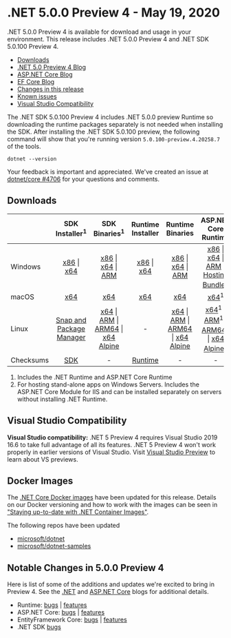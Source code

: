 # .NET 5.0.0 Preview 4 - May 19, 2020

.NET 5.0.0 Preview 4 is available for download and usage in your environment. This release includes .NET 5.0.0 Preview 4 and .NET SDK 5.0.100 Preview 4.

* [Downloads](https://dotnet.microsoft.com/download/dotnet/5.0)
* [.NET 5.0 Preview 4 Blog][dotnet-blog]
* [ASP.NET Core Blog][aspnet-blog]
* [EF Core Blog][ef-blog]
* [Changes in this release](#notable-changes-in-500-preview-4)
* [Known issues](../5.0-known-issues.md)
* [Visual Studio Compatibility](#visual-studio-compatibility)

The .NET SDK 5.0.100 Preview 4 includes .NET 5.0.0 preview Runtime so downloading the runtime packages separately is not needed when installing the SDK. After installing the .NET SDK 5.0.100 preview, the following command will show that you're running version `5.0.100-preview.4.20258.7` of the tools.

`dotnet --version`

Your feedback is important and appreciated. We've created an issue at [dotnet/core #4706](https://github.com/dotnet/core/issues/4706) for your questions and comments.

## Downloads

|           | SDK Installer<sup>1</sup>                        | SDK Binaries<sup>1</sup>                 | Runtime Installer                                        | Runtime Binaries                                 | ASP.NET Core Runtime           |
| --------- | :------------------------------------------:     | :----------------------:                 | :---------------------------:                            | :-------------------------:                      | :-----------------:            |
| Windows   | [x86][dotnet-sdk-win-x86.exe] \| [x64][dotnet-sdk-win-x64.exe] | [x86][dotnet-sdk-win-x86.zip] \| [x64][dotnet-sdk-win-x64.zip] \| [ARM][dotnet-sdk-win-arm.zip] | [x86][dotnet-runtime-win-x86.exe] \| [x64][dotnet-runtime-win-x64.exe] | [x86][dotnet-runtime-win-x86.zip] \| [x64][dotnet-runtime-win-x64.zip] \| [ARM][dotnet-runtime-win-arm.zip]  | [x86][aspnetcore-runtime-win-x86.exe] \| [x64][aspnetcore-runtime-win-x64.exe] \| [ARM][aspnetcore-runtime-win-arm.zip] \|<br> [Hosting Bundle][dotnet-hosting-win.exe]<sup>2</sup> |
| macOS     | [x64][dotnet-sdk-osx-x64.pkg]  | [x64][dotnet-sdk-osx-x64.tar.gz]     | [x64][dotnet-runtime-osx-x64.pkg] | [x64][dotnet-runtime-osx-x64.tar.gz] | [x64][aspnetcore-runtime-osx-x64.tar.gz]<sup>1</sup>
| Linux     | [Snap and Package Manager](5.0.0-preview.4-install-instructions.md)  | [x64][dotnet-sdk-linux-x64.tar.gz] \| [ARM][dotnet-sdk-linux-arm.tar.gz] \| [ARM64][dotnet-sdk-linux-arm64.tar.gz] \| [x64 Alpine][dotnet-sdk-linux-musl-x64.tar.gz] | - | [x64][dotnet-runtime-linux-x64.tar.gz] \| [ARM][dotnet-runtime-linux-arm.tar.gz] \| [ARM64][dotnet-runtime-linux-arm64.tar.gz] \| [x64 Alpine][dotnet-runtime-linux-musl-x64.tar.gz] | [x64][aspnetcore-runtime-linux-x64.tar.gz]<sup>1</sup>  \| [ARM][aspnetcore-runtime-linux-arm.tar.gz]<sup>1</sup> \| [ARM64][aspnetcore-runtime-linux-arm64.tar.gz]<sup>1</sup> \| [x64 Alpine][aspnetcore-runtime-linux-musl-x64.tar.gz]<sup>1</sup> |
| Checksums | [SDK][checksums-sdk]                             | -                                        | [Runtime][checksums-runtime]                             | - | - |

1. Includes the .NET Runtime and ASP.NET Core Runtime
2. For hosting stand-alone apps on Windows Servers. Includes the ASP.NET Core Module for IIS and can be installed separately on servers without installing .NET Runtime.

## Visual Studio Compatibility

**Visual Studio compatibility:** .NET 5 Preview 4 requires Visual Studio 2019 16.6 to take full advantage of all its features. .NET 5 Preview 4 won't work properly in earlier versions of Visual Studio. Visit [Visual Studio Preview](https://visualstudio.microsoft.com/vs/preview/) to learn about VS previews.

## Docker Images

The [.NET Core Docker images](https://hub.docker.com/r/microsoft/dotnet/) have been updated for this release. Details on our Docker versioning and how to work with the images can be seen in ["Staying up-to-date with .NET Container Images"](https://blogs.msdn.microsoft.com/dotnet/2018/06/18/staying-up-to-date-with-net-container-images/).

The following repos have been updated

* [microsoft/dotnet](https://hub.docker.com/r/microsoft/dotnet)
* [microsoft/dotnet-samples](https://hub.docker.com/r/microsoft/dotnet-samples)

## Notable Changes in 5.0.0 Preview 4

Here is list of some of the additions and updates we're excited to bring in Preview 4. See the [.NET][dotnet-blog] and [ASP.NET Core][aspnet-blog] blogs for additional details.

* Runtime: [bugs][runtime_bugs] | [features][runtime_features]
* ASP.NET Core: [bugs][aspnet_bugs] | [features][aspnet_features]
* EntityFramework Core: [bugs][ef_bugs] | [features][ef_features]
* .NET SDK [bugs][sdk_bugs]

[blob-runtime]: https://dotnetcli.blob.core.windows.net/dotnet/Runtime/
[blob-sdk]: https://dotnetcli.blob.core.windows.net/dotnet/Sdk/
[release-notes]: https://github.com/dotnet/core/blob/main/release-notes/5.0/preview/5.0.0-preview.4.md

[checksums-runtime]: https://dotnetcli.blob.core.windows.net/dotnet/checksums/5.0.0-preview.4-sha.txt
[checksums-sdk]: https://dotnetcli.blob.core.windows.net/dotnet/checksums/5.0.0-preview.4-sha.txt

[linux-install]: https://docs.microsoft.com/dotnet/core/install/linux
[linux-setup]: https://github.com/dotnet/core/blob/main/Documentation/linux-setup.md

[dotnet-blog]: https://devblogs.microsoft.com/dotnet/announcing-net-5-preview-4-and-our-journey-to-one-net/
[aspnet-blog]: https://devblogs.microsoft.com/aspnet/asp-net-core-updates-in-net-5-preview-4/
[ef-blog]: https://devblogs.microsoft.com/dotnet/announcing-entity-framework-core-5-0-preview-4/
[ef_bugs]: https://github.com/dotnet/efcore/issues?q=is%3Aissue+milestone%3A5.0.0-preview4+is%3Aclosed+label%3Atype-bug+is%3Aclosed
[ef_features]: https://github.com/dotnet/efcore/issues?q=is%3Aissue+milestone%3A5.0.0-preview4+is%3Aclosed+label%3Atype-enhancement+is%3Aclosed

[aspnet_bugs]: https://github.com/aspnet/AspNetCore/issues?q=is%3Aissue+milestone%3A5.0.0-preview4+label%3ADone+label%3Abug+is%3Aclosed
[aspnet_features]: https://github.com/aspnet/AspNetCore/issues?q=is%3Aissue+milestone%3A5.0.0-preview4+label%3ADone+label%3Aenhancement+is%3Aclosed
[runtime_bugs]: https://github.com/dotnet/runtime/issues?utf8=%E2%9C%93&q=is%3Aissue+milestone%3A5.0+label%3Abug+is%3Aclosed
[runtime_features]: https://github.com/dotnet/runtime/issues?q=is%3Aissue+milestone%3A5.0+label%3Aenhancement+is%3Aclosed

[sdk_bugs]: https://github.com/dotnet/sdk/issues?q=is%3Aissue+is%3Aclosed+milestone%3A5.0.1xx+is%3Aclosed



[//]: # ( Runtime 5.0.0-preview.4.20251.6)
[dotnet-runtime-linux-arm.tar.gz]: https://download.visualstudio.microsoft.com/download/pr/fecfc81f-44c7-41f0-a158-894ca434876c/28cba3884db133373305a03a48f01eeb/dotnet-runtime-5.0.0-preview.4.20251.6-linux-arm.tar.gz
[dotnet-runtime-linux-arm64.tar.gz]: https://download.visualstudio.microsoft.com/download/pr/d122c932-67f1-4358-9bdb-64cce009ee27/0a46b82fcb16e952491385149896ccda/dotnet-runtime-5.0.0-preview.4.20251.6-linux-arm64.tar.gz
[dotnet-runtime-linux-musl-arm64.tar.gz]: https://download.visualstudio.microsoft.com/download/pr/88c44f96-64fc-47d5-9ff4-58a9cb391887/0f9439c08d08d4e55dd8bb33d7a88c55/dotnet-runtime-5.0.0-preview.4.20251.6-linux-musl-arm64.tar.gz
[dotnet-runtime-linux-musl-x64.tar.gz]: https://download.visualstudio.microsoft.com/download/pr/5da9bee6-e4cc-40a9-9d00-b7b768912a6b/8ca8d545d1e702a984b1f92b44351f05/dotnet-runtime-5.0.0-preview.4.20251.6-linux-musl-x64.tar.gz
[dotnet-runtime-linux-x64.tar.gz]: https://download.visualstudio.microsoft.com/download/pr/8be8a5dc-f552-4a64-a55e-d112ab2b0083/7eb1023a4c6937968c5bbfbb05784bb5/dotnet-runtime-5.0.0-preview.4.20251.6-linux-x64.tar.gz
[dotnet-runtime-osx-x64.pkg]: https://download.visualstudio.microsoft.com/download/pr/25a7898d-1bb3-4472-bae9-ed24c8b4124a/dedf9dbb6d310ac5a9616d7b67fc77d0/dotnet-runtime-5.0.0-preview.4.20251.6-osx-x64.pkg
[dotnet-runtime-osx-x64.tar.gz]: https://download.visualstudio.microsoft.com/download/pr/c522d0fd-ab05-4b4c-9c06-2974973a7796/f202496a9c3b2e160c4b46944f90fb39/dotnet-runtime-5.0.0-preview.4.20251.6-osx-x64.tar.gz
[dotnet-runtime-win-arm.zip]: https://download.visualstudio.microsoft.com/download/pr/78838732-9280-48a6-9af4-b8122fec9dc5/23c65e624d3cb1923b8d4cde9efd909d/dotnet-runtime-5.0.0-preview.4.20251.6-win-arm.zip
[dotnet-runtime-win-arm64.zip]: https://download.visualstudio.microsoft.com/download/pr/5357cbc2-260c-486b-813b-08718fdcead4/cf3f79f8f5ac8b4b70d87b17e5917b62/dotnet-runtime-5.0.0-preview.4.20251.6-win-arm64.zip
[dotnet-runtime-win-x64.exe]: https://download.visualstudio.microsoft.com/download/pr/9a9e23ff-e724-4a85-be65-f3e99ebc6ead/24eb14ba173f807b12e3144dbb519931/dotnet-runtime-5.0.0-preview.4.20251.6-win-x64.exe
[dotnet-runtime-win-x64.zip]: https://download.visualstudio.microsoft.com/download/pr/00e54b94-7eb4-44b6-84bf-405e8fc63fa2/4f0ee4bd09cad478c12e0ec418dc9f30/dotnet-runtime-5.0.0-preview.4.20251.6-win-x64.zip
[dotnet-runtime-win-x86.exe]: https://download.visualstudio.microsoft.com/download/pr/702a4f3d-3dd6-4a56-94e8-54559f981535/1b79a497066c5c539c5876dc48a280a4/dotnet-runtime-5.0.0-preview.4.20251.6-win-x86.exe
[dotnet-runtime-win-x86.zip]: https://download.visualstudio.microsoft.com/download/pr/f2a5e1f9-34c9-497a-8606-1bbf12d54ab3/5b520a8b1def8271a89d2215bf643692/dotnet-runtime-5.0.0-preview.4.20251.6-win-x86.zip

[//]: # ( WindowsDesktop 5.0.0-preview.4.20251.1)
[windowsdesktop-runtime-win-x64.exe]: https://download.visualstudio.microsoft.com/download/pr/ebbde6b8-a9a7-4cf2-ae76-b2c787948382/7a32a40e86e714ac3cab6c777b6b6bfa/windowsdesktop-runtime-5.0.0-preview.4.20251.1-win-x64.exe
[windowsdesktop-runtime-win-x86.exe]: https://download.visualstudio.microsoft.com/download/pr/62345c12-033d-4103-ae89-df63514bbee8/b2a4bd7488c12b028fab7e1afadd8ae6/windowsdesktop-runtime-5.0.0-preview.4.20251.1-win-x86.exe

[//]: # ( ASP 5.0.0-preview.4.20257.10)
[aspnetcore-runtime-linux-arm.tar.gz]: https://download.visualstudio.microsoft.com/download/pr/44b81693-0122-4498-8a28-d983173862f6/b453ffd36c5410c581b7f6611d87f1a8/aspnetcore-runtime-5.0.0-preview.4.20257.10-linux-arm.tar.gz
[aspnetcore-runtime-linux-arm64.tar.gz]: https://download.visualstudio.microsoft.com/download/pr/a64a611d-ed13-40e1-a8cc-f7daa3658c0c/58dd8187655361a6f05a798c25321c40/aspnetcore-runtime-5.0.0-preview.4.20257.10-linux-arm64.tar.gz
[aspnetcore-runtime-linux-musl-arm64.tar.gz]: https://download.visualstudio.microsoft.com/download/pr/a753d870-1c08-4896-ae66-eae3566f8e8d/cfc75453b94397533b0089bc6e63e7f5/aspnetcore-runtime-5.0.0-preview.4.20257.10-linux-musl-arm64.tar.gz
[aspnetcore-runtime-linux-musl-x64.tar.gz]: https://download.visualstudio.microsoft.com/download/pr/05d52928-7267-44d6-8f9e-f406a0cd76b5/a90fff112297ead1a6801d30945adbab/aspnetcore-runtime-5.0.0-preview.4.20257.10-linux-musl-x64.tar.gz
[aspnetcore-runtime-linux-x64.tar.gz]: https://download.visualstudio.microsoft.com/download/pr/43b35634-52d0-4c7b-a87a-a709397e88cc/ba7e419c0adba58aa249e818e5c9dc90/aspnetcore-runtime-5.0.0-preview.4.20257.10-linux-x64.tar.gz
[aspnetcore-runtime-osx-x64.tar.gz]: https://download.visualstudio.microsoft.com/download/pr/d5e0ebfc-70f0-433e-bd24-e5041b7f1ef6/6ccedc8a001967cd643bc79013357f57/aspnetcore-runtime-5.0.0-preview.4.20257.10-osx-x64.tar.gz
[aspnetcore-runtime-win-arm.zip]: https://download.visualstudio.microsoft.com/download/pr/8e5a61bb-2876-4d35-8bda-62b92f9911b1/973720aa0044af2d4507df3ad37e6b60/aspnetcore-runtime-5.0.0-preview.4.20257.10-win-arm.zip
[aspnetcore-runtime-win-arm64.zip]: https://download.visualstudio.microsoft.com/download/pr/4264fdc0-8a7c-4106-9755-8d37d80f502c/63d504db620cd095d69d0b05231766f3/aspnetcore-runtime-5.0.0-preview.4.20257.10-win-arm64.zip
[aspnetcore-runtime-win-x64.exe]: https://download.visualstudio.microsoft.com/download/pr/b471f996-cc2c-4d21-8a9e-d2d308c964d6/80e04c11d6c26ca9e06763e93686b8a8/aspnetcore-runtime-5.0.0-preview.4.20257.10-win-x64.exe
[aspnetcore-runtime-win-x64.zip]: https://download.visualstudio.microsoft.com/download/pr/d0dee1e2-650f-49f9-9c11-05711913eff4/639c43205bd858f8ef297d8cda6e9b42/aspnetcore-runtime-5.0.0-preview.4.20257.10-win-x64.zip
[aspnetcore-runtime-win-x86.exe]: https://download.visualstudio.microsoft.com/download/pr/2f677755-3ed1-4545-9a39-5bd3207c0e48/c8f1212b509b4e83944a03bcfa23d15d/aspnetcore-runtime-5.0.0-preview.4.20257.10-win-x86.exe
[aspnetcore-runtime-win-x86.zip]: https://download.visualstudio.microsoft.com/download/pr/a3cfd250-c211-481d-9871-df7b9dfa769a/d09ce5d0295d467f368d8b6b0e2474a5/aspnetcore-runtime-5.0.0-preview.4.20257.10-win-x86.zip
[dotnet-hosting-win.exe]: https://download.visualstudio.microsoft.com/download/pr/55d3864f-c0d9-4a7e-91c4-1e5cba1735c1/4a5ec8eb28c680c8faf22fe25fb77e06/dotnet-hosting-5.0.0-preview.4.20257.10-win.exe

[//]: # ( SDK 5.0.100-preview.4.20258.7 )
[dotnet-sdk-linux-arm.tar.gz]: https://download.visualstudio.microsoft.com/download/pr/76bea762-22d3-4ce8-a3cf-64276d4b9aca/74a7bed0b9e67a11cf025115c52506ca/dotnet-sdk-5.0.100-preview.4.20258.7-linux-arm.tar.gz
[dotnet-sdk-linux-arm64.tar.gz]: https://download.visualstudio.microsoft.com/download/pr/adb3ed49-26af-40a2-8df3-1460b178e55e/01187433dc24decf562d90d4bb2ce058/dotnet-sdk-5.0.100-preview.4.20258.7-linux-arm64.tar.gz
[dotnet-sdk-linux-musl-x64.tar.gz]: https://download.visualstudio.microsoft.com/download/pr/02c5780b-df7c-4b37-a936-10d5d91259f1/7222fd36139fc536e795f7341fb0700b/dotnet-sdk-5.0.100-preview.4.20258.7-linux-musl-x64.tar.gz
[dotnet-sdk-linux-x64.tar.gz]: https://download.visualstudio.microsoft.com/download/pr/473651e3-55d5-4e7c-b255-2cbe11358eea/6b6f33d86ee00720b36a7c34200f4d0c/dotnet-sdk-5.0.100-preview.4.20258.7-linux-x64.tar.gz
[dotnet-sdk-osx-x64.pkg]: https://download.visualstudio.microsoft.com/download/pr/6d724fad-a67b-4fed-8152-f6f98aff6d63/fdf36e0be9ca9a92af106e27f1f9547e/dotnet-sdk-5.0.100-preview.4.20258.7-osx-x64.pkg
[dotnet-sdk-osx-x64.tar.gz]: https://download.visualstudio.microsoft.com/download/pr/d7a77b5b-4592-46ae-8f1e-9e84b5bbc001/30f37207e7e149cbd01cd0ac33086b41/dotnet-sdk-5.0.100-preview.4.20258.7-osx-x64.tar.gz
[dotnet-sdk-win-arm.zip]: https://download.visualstudio.microsoft.com/download/pr/e80d700f-3910-45e2-9414-320eefa54efa/10b76fbfe00159ad8b4ea81b42daaa5b/dotnet-sdk-5.0.100-preview.4.20258.7-win-arm.zip
[dotnet-sdk-win-arm64.zip]: https://download.visualstudio.microsoft.com/download/pr/52fdaa14-c08b-407f-bc7c-091af11f243d/7f40461579aa105e47a19c7745287847/dotnet-sdk-5.0.100-preview.4.20258.7-win-arm64.zip
[dotnet-sdk-win-x64.exe]: https://download.visualstudio.microsoft.com/download/pr/40dff314-f6c2-4aeb-bfc7-7f89fc8d2b61/79b23dcc8727ab76b7df8872968475fe/dotnet-sdk-5.0.100-preview.4.20258.7-win-x64.exe
[dotnet-sdk-win-x64.zip]: https://download.visualstudio.microsoft.com/download/pr/22e64aea-4ee4-4c98-b913-303a04b89103/adc3fa5461c11e387aa07ab32f513fd9/dotnet-sdk-5.0.100-preview.4.20258.7-win-x64.zip
[dotnet-sdk-win-x86.exe]: https://download.visualstudio.microsoft.com/download/pr/2b51d5f6-c84d-40c3-bdd1-518012126a14/b48309f76e99b94c98d3a7b84a851013/dotnet-sdk-5.0.100-preview.4.20258.7-win-x86.exe
[dotnet-sdk-win-x86.zip]: https://download.visualstudio.microsoft.com/download/pr/7255fb86-edeb-4ce2-b1fc-aae124e22d76/bb5b9b8103346ddf78b9a4c17c006b80/dotnet-sdk-5.0.100-preview.4.20258.7-win-x86.zip

[//]: # ( Symbols )
